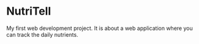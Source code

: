 # NutriTell
My first web development project. It is about a web application where you can track the daily nutrients.
